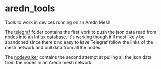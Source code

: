 # aredn_tools
Tools to work in devices running on an Aredn Mesh

The [telegraf](telegraf/readme.md) folder contains the first work to push the json data read from nodes into an Influx database. It's working though it'll most likely be abandoned since there's no easy to have Telegraf follow the links of the mesh network and pull data from all the nodes.

The [nodewalker](nodewalker/) contains the second attempt at pulling all the json data from the nodes in an Aredn mesh network.

